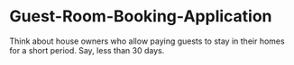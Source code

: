 # Guest-Room-Booking-Application
Think about house owners who allow paying guests to stay in their homes for a short period.  Say, less than 30 days.
